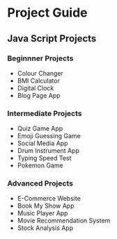 # Project Guide
## Java Script Projects
### Beginnner Projects
- Colour Changer
- BMI Calculator
- Digital Clock
- Blog Page App
### Intermediate Projects
- Quiz Game App
- Emoji Guessing Game
- Social Media App
- Drum Instrument App
- Typing Speed Test
- Pokemon Game
### Advanced Projects
- E-Commerce Website
- Book My Show App
- Music Player App
- Movie Recommendation System
- Stock Analysis App


